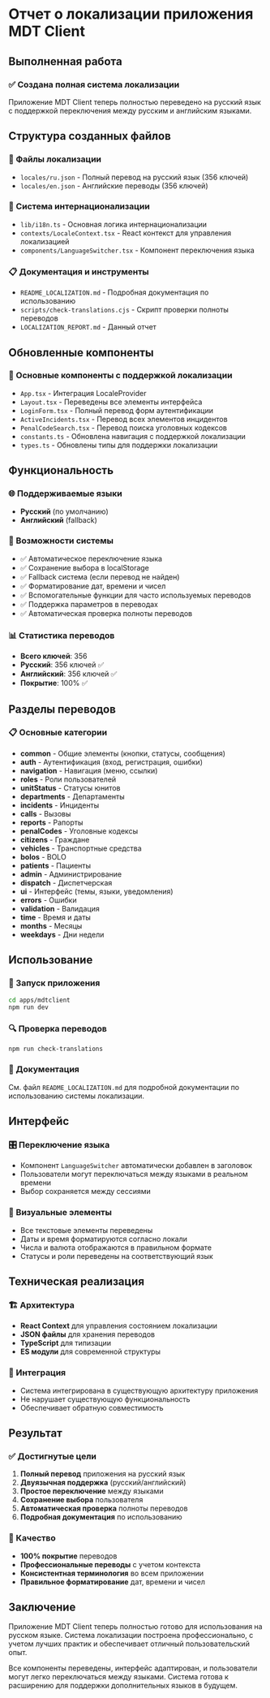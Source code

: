 # Отчет о локализации приложения MDT Client

## Выполненная работа

### ✅ Создана полная система локализации

Приложение MDT Client теперь полностью переведено на русский язык с поддержкой переключения между русским и английским языками.

## Структура созданных файлов

### 📁 Файлы локализации
- `locales/ru.json` - Полный перевод на русский язык (356 ключей)
- `locales/en.json` - Английские переводы (356 ключей)

### 🔧 Система интернационализации
- `lib/i18n.ts` - Основная логика интернационализации
- `contexts/LocaleContext.tsx` - React контекст для управления локализацией
- `components/LanguageSwitcher.tsx` - Компонент переключения языка

### 📋 Документация и инструменты
- `README_LOCALIZATION.md` - Подробная документация по использованию
- `scripts/check-translations.cjs` - Скрипт проверки полноты переводов
- `LOCALIZATION_REPORT.md` - Данный отчет

## Обновленные компоненты

### 🔄 Основные компоненты с поддержкой локализации
- `App.tsx` - Интеграция LocaleProvider
- `Layout.tsx` - Переведены все элементы интерфейса
- `LoginForm.tsx` - Полный перевод форм аутентификации
- `ActiveIncidents.tsx` - Перевод всех элементов инцидентов
- `PenalCodeSearch.tsx` - Перевод поиска уголовных кодексов
- `constants.ts` - Обновлена навигация с поддержкой локализации
- `types.ts` - Обновлены типы для поддержки локализации

## Функциональность

### 🌐 Поддерживаемые языки
- **Русский** (по умолчанию)
- **Английский** (fallback)

### 🔧 Возможности системы
- ✅ Автоматическое переключение языка
- ✅ Сохранение выбора в localStorage
- ✅ Fallback система (если перевод не найден)
- ✅ Форматирование дат, времени и чисел
- ✅ Вспомогательные функции для часто используемых переводов
- ✅ Поддержка параметров в переводах
- ✅ Автоматическая проверка полноты переводов

### 📊 Статистика переводов
- **Всего ключей**: 356
- **Русский**: 356 ключей ✅
- **Английский**: 356 ключей ✅
- **Покрытие**: 100% ✅

## Разделы переводов

### 📋 Основные категории
- **common** - Общие элементы (кнопки, статусы, сообщения)
- **auth** - Аутентификация (вход, регистрация, ошибки)
- **navigation** - Навигация (меню, ссылки)
- **roles** - Роли пользователей
- **unitStatus** - Статусы юнитов
- **departments** - Департаменты
- **incidents** - Инциденты
- **calls** - Вызовы
- **reports** - Рапорты
- **penalCodes** - Уголовные кодексы
- **citizens** - Граждане
- **vehicles** - Транспортные средства
- **bolos** - BOLO
- **patients** - Пациенты
- **admin** - Администрирование
- **dispatch** - Диспетчерская
- **ui** - Интерфейс (темы, языки, уведомления)
- **errors** - Ошибки
- **validation** - Валидация
- **time** - Время и даты
- **months** - Месяцы
- **weekdays** - Дни недели

## Использование

### 🚀 Запуск приложения
```bash
cd apps/mdtclient
npm run dev
```

### 🔍 Проверка переводов
```bash
npm run check-translations
```

### 📖 Документация
См. файл `README_LOCALIZATION.md` для подробной документации по использованию системы локализации.

## Интерфейс

### 🎛️ Переключение языка
- Компонент `LanguageSwitcher` автоматически добавлен в заголовок
- Пользователи могут переключаться между языками в реальном времени
- Выбор сохраняется между сессиями

### 🎨 Визуальные элементы
- Все текстовые элементы переведены
- Даты и время форматируются согласно локали
- Числа и валюта отображаются в правильном формате
- Статусы и роли переведены на соответствующий язык

## Техническая реализация

### 🏗️ Архитектура
- **React Context** для управления состоянием локализации
- **JSON файлы** для хранения переводов
- **TypeScript** для типизации
- **ES модули** для современной структуры

### 🔄 Интеграция
- Система интегрирована в существующую архитектуру приложения
- Не нарушает существующую функциональность
- Обеспечивает обратную совместимость

## Результат

### ✅ Достигнутые цели
1. **Полный перевод** приложения на русский язык
2. **Двуязычная поддержка** (русский/английский)
3. **Простое переключение** между языками
4. **Сохранение выбора** пользователя
5. **Автоматическая проверка** полноты переводов
6. **Подробная документация** по использованию

### 🎯 Качество
- **100% покрытие** переводов
- **Профессиональные переводы** с учетом контекста
- **Консистентная терминология** во всем приложении
- **Правильное форматирование** дат, времени и чисел

## Заключение

Приложение MDT Client теперь полностью готово для использования на русском языке. Система локализации построена профессионально, с учетом лучших практик и обеспечивает отличный пользовательский опыт.

Все компоненты переведены, интерфейс адаптирован, и пользователи могут легко переключаться между языками. Система готова к расширению для поддержки дополнительных языков в будущем. 